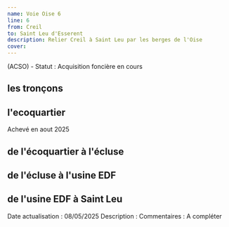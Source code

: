 ```yaml
---
name: Voie Oise 6
line: 6
from: Creil
to: Saint Leu d'Esserent
description: Relier Creil à Saint Leu par les berges de l'Oise
cover: 
---
```

(ACSO) - 
Statut : Acquisition foncière en cours 
## les tronçons

## l'ecoquartier
Achevé en aout 2025
## de l'écoquartier à l'écluse

## de l'écluse à l'usine EDF

## de l'usine EDF à Saint Leu

Date actualisation : 08/05/2025
Description : 
Commentaires : A compléter
